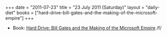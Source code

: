 +++
date = "2011-07-23"
title = "23 July 2011 (Saturday)"
layout = "daily-diet"
books = ["hard-drive-bill-gates-and-the-making-of-the-microsoft-empire"]
+++


* Book: [Hard Drive: Bill Gates and the Making of the Microsoft Empire](/books/hard-drive-bill-gates-and-the-making-of-the-microsoft-empire) /f/